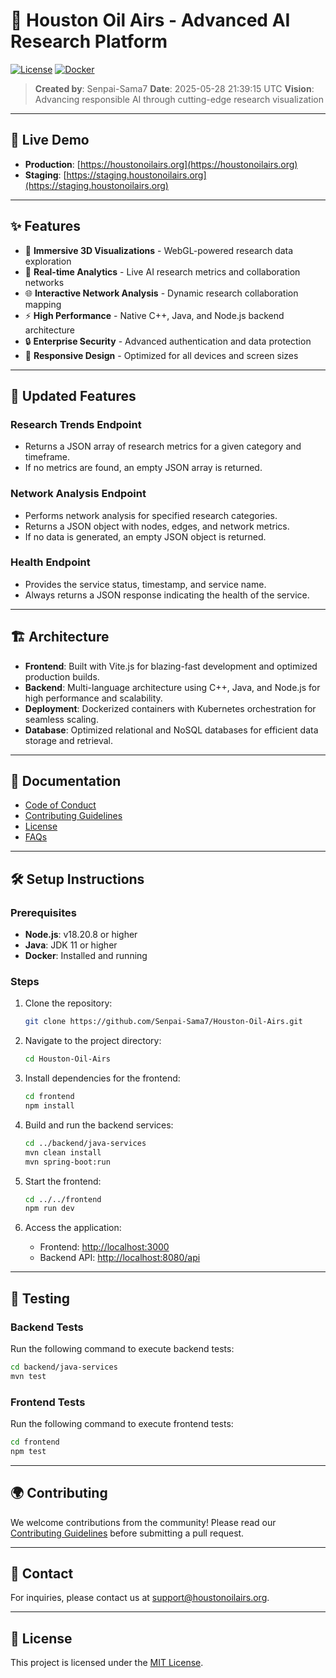 # 🌟 Houston Oil Airs - Advanced AI Research Platform

[![License](https://img.shields.io/badge/License-MIT-blue.svg)](LICENSE)
[![Docker](https://img.shields.io/badge/Docker-Ready-blue.svg)](docker/)

> **Created by**: Senpai-Sama7
> **Date**: 2025-05-28 21:39:15 UTC
> **Vision**: Advancing responsible AI through cutting-edge research visualization

---

## 🚀 **Live Demo**

- **Production**: [https://houstonoilairs.org](https://houstonoilairs.org)
- **Staging**: [https://staging.houstonoilairs.org](https://staging.houstonoilairs.org)

---

## ✨ **Features**

- 🎨 **Immersive 3D Visualizations** - WebGL-powered research data exploration
- 🔄 **Real-time Analytics** - Live AI research metrics and collaboration networks
- 🌐 **Interactive Network Analysis** - Dynamic research collaboration mapping
- ⚡ **High Performance** - Native C++, Java, and Node.js backend architecture
- 🔒 **Enterprise Security** - Advanced authentication and data protection
- 📱 **Responsive Design** - Optimized for all devices and screen sizes

---

## 🔧 **Updated Features**

### Research Trends Endpoint

- Returns a JSON array of research metrics for a given category and timeframe.
- If no metrics are found, an empty JSON array is returned.

### Network Analysis Endpoint

- Performs network analysis for specified research categories.
- Returns a JSON object with nodes, edges, and network metrics.
- If no data is generated, an empty JSON object is returned.

### Health Endpoint

- Provides the service status, timestamp, and service name.
- Always returns a JSON response indicating the health of the service.

---

## 🏗️ **Architecture**

- **Frontend**: Built with Vite.js for blazing-fast development and optimized production builds.
- **Backend**: Multi-language architecture using C++, Java, and Node.js for high performance and scalability.
- **Deployment**: Dockerized containers with Kubernetes orchestration for seamless scaling.
- **Database**: Optimized relational and NoSQL databases for efficient data storage and retrieval.

---

## 📜 **Documentation**

- [Code of Conduct](CODE_OF_CONDUCT.md)
- [Contributing Guidelines](CONTRIBUTING.md)
- [License](LICENSE)
- [FAQs](FAQ.md)

---

## 🛠️ **Setup Instructions**

### Prerequisites

- **Node.js**: v18.20.8 or higher
- **Java**: JDK 11 or higher
- **Docker**: Installed and running

### Steps

1. Clone the repository:

   ```bash
   git clone https://github.com/Senpai-Sama7/Houston-Oil-Airs.git
   ```

2. Navigate to the project directory:

   ```bash
   cd Houston-Oil-Airs
   ```

3. Install dependencies for the frontend:

   ```bash
   cd frontend
   npm install
   ```

4. Build and run the backend services:

   ```bash
   cd ../backend/java-services
   mvn clean install
   mvn spring-boot:run
   ```

5. Start the frontend:

   ```bash
   cd ../../frontend
   npm run dev
   ```

6. Access the application:
   - Frontend: [http://localhost:3000](http://localhost:3000)
   - Backend API: [http://localhost:8080/api](http://localhost:8080/api)

---

## 🧪 **Testing**

### Backend Tests

Run the following command to execute backend tests:

```bash
cd backend/java-services
mvn test
```

### Frontend Tests

Run the following command to execute frontend tests:

```bash
cd frontend
npm test
```

---

## 🌍 **Contributing**

We welcome contributions from the community! Please read our [Contributing Guidelines](CONTRIBUTING.md) before submitting a pull request.

---

## 📧 **Contact**

For inquiries, please contact us at [support@houstonoilairs.org](mailto:support@houstonoilairs.org).

---

## 📜 **License**

This project is licensed under the [MIT License](LICENSE).
